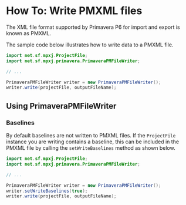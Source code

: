 # How To: Write PMXML files

The XML file format supported by Primavera P6 for import and export is known as
PMXML.

The sample code below illustrates how to write data to a PMXML file.

```java
import net.sf.mpxj.ProjectFile;
import net.sf.mpxj.primavera.PrimaveraPMFileWriter;

// ...

PrimaveraPMFileWriter writer = new PrimaveraPMFileWriter();
writer.write(projectFile, outputFileName);
```

## Using PrimaveraPMFileWriter

### Baselines

By default baselines are not written to PMXML files. If the `ProjectFile`
instance you are writing contains a baseline, this can be included in the PMXML
file by calling the `setWriteBaselines` method as shown below.

```java
import net.sf.mpxj.ProjectFile;
import net.sf.mpxj.primavera.PrimaveraPMFileWriter;

// ...

PrimaveraPMFileWriter writer = new PrimaveraPMFileWriter();
writer.setWriteBaselines(true);
writer.write(projectFile, outputFileName);
```


